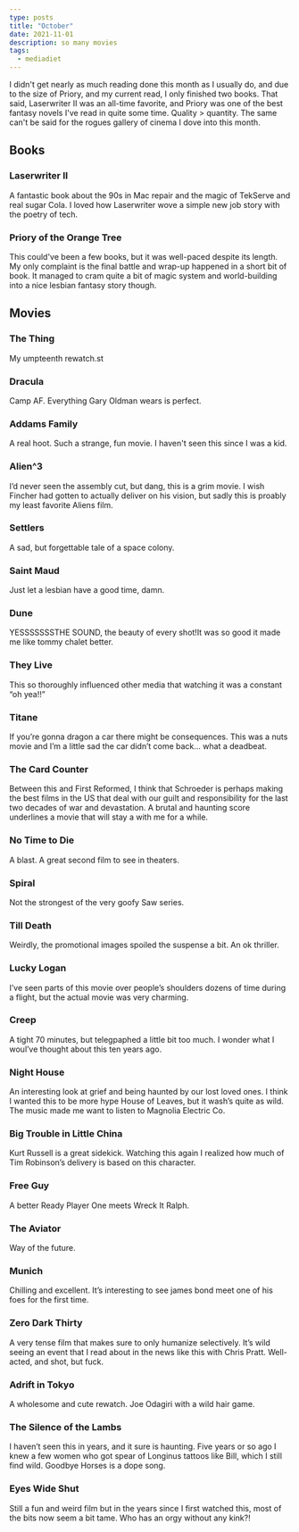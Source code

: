 ```yaml
---
type: posts
title: "October"
date: 2021-11-01
description: so many movies
tags:
  - mediadiet
---
```


I didn't get nearly as much reading done this month as I usually do, and due to the size of Priory, and my current read, I only finished two books. That said, Laserwriter II was an all-time favorite, and Priory was one of the best fantasy novels I've read in quite some time. Quality > quantity. The same can't be said for the rogues gallery of cinema I dove into this month. 

## Books

 ### Laserwriter II

A fantastic book about the 90s in Mac repair and the magic of TekServe and real sugar Cola. I loved how Laserwriter wove a simple new job story with the poetry of tech.

 ### Priory of the Orange Tree

This could've been a few books, but it was well-paced despite its length. My only complaint is the final battle and wrap-up happened in a short bit of book. It managed to cram quite a bit of magic system and world-building into a nice lesbian fantasy story though. 

## Movies

### The Thing

My umpteenth rewatch.st

### Dracula

Camp AF. Everything Gary Oldman wears is perfect.

### Addams Family

A real hoot. Such a strange, fun movie. I haven't seen this since I was a kid.

### Alien^3

I’d never seen the assembly cut, but dang, this is a grim movie. I wish Fincher had gotten to actually deliver on his vision, but sadly this is proably my least favorite Aliens film.

### Settlers

A sad, but forgettable tale of a space colony.

### Saint Maud

Just let a lesbian have a good time, damn.

### Dune

YESSSSSSSTHE SOUND, the beauty of every shot!It was so good it made me like tommy chalet better.

### They Live

This so thoroughly influenced other media that watching it was a constant “oh yea!!”

### Titane

If you’re gonna dragon a car there might be consequences. This was a nuts movie and I’m a little sad the car didn’t come back… what a deadbeat.

### The Card Counter

Between this and First Reformed, I think that Schroeder is perhaps making the best films in the US that deal with our guilt and responsibility for the last two decades of war and devastation. A brutal and haunting score underlines a movie that will stay a with me for a while.

### No Time to Die

A blast. A great second film to see in theaters.

### Spiral

Not the strongest of the very goofy Saw series.

### Till Death

Weirdly, the promotional images spoiled the suspense a bit. An ok thriller.

### Lucky Logan

I’ve seen parts of this movie over people’s shoulders dozens of time during a flight, but the actual movie was very charming. 

### Creep

A tight 70 minutes, but telegpaphed a little bit too much. I wonder what I woul’ve thought about this ten years ago.

### Night House

An interesting look at grief and being haunted by our lost loved ones. I think I wanted this to be more hype House of Leaves, but it wash’s quite as wild. The music made me want to listen to Magnolia Electric Co.

### Big Trouble in Little China

Kurt Russell is a great sidekick. Watching this again I realized how much of Tim Robinson’s delivery is based on this character.

### Free Guy

A better Ready Player One meets Wreck It Ralph. 

### The Aviator

Way of the future.

### Munich

Chilling and excellent. It’s interesting to see james bond meet one of his foes for the first time.

### Zero Dark Thirty

A very tense film that makes sure to only humanize selectively. It’s wild seeing an event that I read about in the news like this with Chris Pratt. Well-acted, and shot, but fuck. 

### Adrift in Tokyo

A wholesome and cute rewatch. Joe Odagiri with a wild hair game.

### The Silence of the Lambs

I haven’t seen this in years, and it sure is haunting. Five years or so ago I knew a few women who got spear of Longinus tattoos like Bill, which I still find wild. Goodbye Horses is a dope song.

### Eyes Wide Shut

Still a fun and weird film but in the years since I first watched this, most of the bits now seem a bit tame. Who has an orgy without any kink?!
